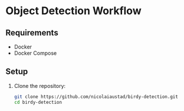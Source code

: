 # Object Detection Workflow

## Requirements

- Docker
- Docker Compose

## Setup

1. Clone the repository:
   ```sh
   git clone https://github.com/nicolaiaustad/birdy-detection.git
   cd birdy-detection
